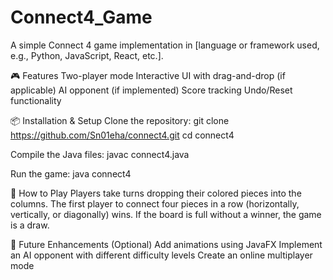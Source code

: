 # Connect4_Game
A simple Connect 4 game implementation in [language or framework used, e.g., Python, JavaScript, React, etc.].

🎮 Features
Two-player mode
Interactive UI with drag-and-drop (if applicable)
AI opponent (if implemented)
Score tracking
Undo/Reset functionality

📦 Installation & Setup
Clone the repository:
git clone https://github.com/Sn01eha/connect4.git
cd connect4

Compile the Java files:
javac connect4.java

Run the game:
java connect4

🎯 How to Play
Players take turns dropping their colored pieces into the columns.
The first player to connect four pieces in a row (horizontally, vertically, or diagonally) wins.
If the board is full without a winner, the game is a draw.

🚀 Future Enhancements (Optional)
Add animations using JavaFX
Implement an AI opponent with different difficulty levels
Create an online multiplayer mode

